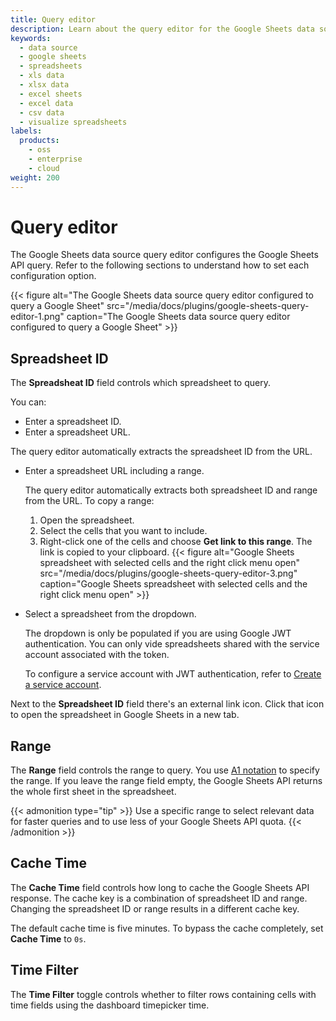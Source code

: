 ```yaml
---
title: Query editor
description: Learn about the query editor for the Google Sheets data source plugin to visualize Google Spreadsheets data in Grafana.
keywords:
  - data source
  - google sheets
  - spreadsheets
  - xls data
  - xlsx data
  - excel sheets
  - excel data
  - csv data
  - visualize spreadsheets
labels:
  products:
    - oss
    - enterprise
    - cloud
weight: 200
---
```


# Query editor

The Google Sheets data source query editor configures the Google Sheets API query. Refer to the following sections to understand how to set each configuration option.

{{< figure alt="The Google Sheets data source query editor configured to query a Google Sheet" src="/media/docs/plugins/google-sheets-query-editor-1.png" caption="The Google Sheets data source query editor configured to query a Google Sheet" >}}

## Spreadsheet ID

The **Spreadsheat ID** field controls which spreadsheet to query.

You can:

- Enter a spreadsheet ID.
- Enter a spreadsheet URL.

The query editor automatically extracts the spreadsheet ID from the URL.

- Enter a spreadsheet URL including a range.

  The query editor automatically extracts both spreadsheet ID and range from the URL.
  To copy a range:
  1. Open the spreadsheet.
  1. Select the cells that you want to include.
  1. Right-click one of the cells and choose **Get link to this range**.
   The link is copied to your clipboard.
{{< figure alt="Google Sheets spreadsheet with selected cells and the right click menu open" src="/media/docs/plugins/google-sheets-query-editor-3.png" caption="Google Sheets spreadsheet with selected cells and the right click menu open" >}}

- Select a spreadsheet from the dropdown.
  
  The dropdown is only be populated if you are using Google JWT authentication.
  You can only vide spreadsheets shared with the service account associated with the token.

  To configure a service account with JWT authentication, refer to [Create a service account](/docs/google-sheets-datasource/<SHEETS_DATA_SOURCE_VERSION>/setup/configure/#google-jwt-file).

Next to the **Spreadsheet ID** field there's an external link icon.
Click that icon to open the spreadsheet in Google Sheets in a new tab.

## Range

The **Range** field controls the range to query.
You use [A1 notation](https://developers.google.com/sheets/api/guides/concepts#a1_notation) to specify the range. If you leave the range field empty, the Google Sheets API returns the whole first sheet in the spreadsheet.

{{< admonition type="tip" >}}
Use a specific range to select relevant data for faster queries and to use less of your Google Sheets API quota.
{{< /admonition >}}

## Cache Time

The **Cache Time** field controls how long to cache the Google Sheets API response.
The cache key is a combination of spreadsheet ID and range.
Changing the spreadsheet ID or range results in a different cache key.

The default cache time is five minutes.
To bypass the cache completely, set **Cache Time** to `0s`.

## Time Filter

The **Time Filter** toggle controls whether to filter rows containing cells with time fields using the dashboard timepicker time.

